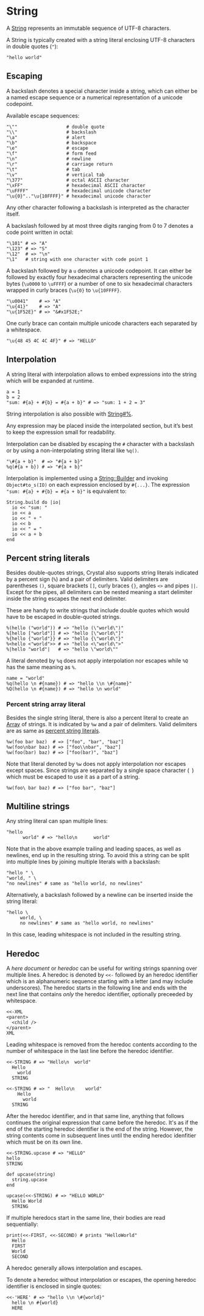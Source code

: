 # String

A [String](https://crystal-lang.org/api/latest/String.html) represents an immutable sequence of UTF-8 characters.

A String is typically created with a string literal enclosing UTF-8 characters in double quotes (`"`):

```crystal
"hello world"
```

## Escaping

A backslash denotes a special character inside a string, which can either be a named escape sequence or a numerical representation of a unicode codepoint.

Available escape sequences:

```crystal
"\""                  # double quote
"\\"                  # backslash
"\a"                  # alert
"\b"                  # backspace
"\e"                  # escape
"\f"                  # form feed
"\n"                  # newline
"\r"                  # carriage return
"\t"                  # tab
"\v"                  # vertical tab
"\377"                # octal ASCII character
"\xFF"                # hexadecimal ASCII character
"\uFFFF"              # hexadecimal unicode character
"\u{0}".."\u{10FFFF}" # hexadecimal unicode character
```

Any other character following a backslash is interpreted as the character itself.

A backslash followed by at most three digits ranging from 0 to 7 denotes a code point written in octal:

```crystal
"\101" # => "A"
"\123" # => "S"
"\12"  # => "\n"
"\1"   # string with one character with code point 1
```

A backslash followed by a `u` denotes a unicode codepoint. It can either be followed by exactly four hexadecimal characters representing the unicode bytes (`\u0000` to `\uFFFF`) or a number of one to six hexadecimal characters wrapped in curly braces (`\u{0}` to `\u{10FFFF}`.

```crystal
"\u0041"    # => "A"
"\u{41}"    # => "A"
"\u{1F52E}" # => "&#x1F52E;"
```

One curly brace can contain multiple unicode characters each separated by a whitespace.

```crystal
"\u{48 45 4C 4C 4F}" # => "HELLO"
```

## Interpolation

A string literal with interpolation allows to embed expressions into the string which will be expanded at runtime.

```crystal
a = 1
b = 2
"sum: #{a} + #{b} = #{a + b}" # => "sum: 1 + 2 = 3"
```

String interpolation is also possible with [String#%](https://crystal-lang.org/api/latest/String.html#%25%28other%29-instance-method).

Any expression may be placed inside the interpolated section, but it’s best to keep the expression small for readability.

Interpolation can be disabled by escaping the `#` character with a backslash or by using a non-interpolating string literal like `%q()`.

```crystal
"\#{a + b}"  # => "#{a + b}"
%q(#{a + b}) # => "#{a + b}"
```

Interpolation is implemented using a [String::Builder](https://crystal-lang.org/api/latest/String/Builder.html) and invoking `Object#to_s(IO)` on each expression enclosed by `#{...}`. The expression `"sum: #{a} + #{b} = #{a + b}"` is equivalent to:

```crystal
String.build do |io|
  io << "sum: "
  io << a
  io << " + "
  io << b
  io << " = "
  io << a + b
end
```

## Percent string literals

Besides double-quotes strings, Crystal also supports string literals indicated by a percent sign (`%`) and a pair of delimiters. Valid delimiters are parentheses `()`, square brackets `[]`, curly braces `{}`, angles `<>` and pipes `||`. Except for the pipes, all delimiters can be nested meaning a start delimiter inside the string escapes the next end delimiter.

These are handy to write strings that include double quotes which would have to be escaped in double-quoted strings.

```crystal
%(hello ("world")) # => "hello (\"world\")"
%[hello ["world"]] # => "hello [\"world\"]"
%{hello {"world"}} # => "hello {\"world\"}"
%<hello <"world">> # => "hello <\"world\">"
%|hello "world"|   # => "hello \"world\""
```

A literal denoted by `%q` does not apply interpolation nor escapes while `%Q` has the same meaning as `%`.

```crystal
name = "world"
%q(hello \n #{name}) # => "hello \\n \#{name}"
%Q(hello \n #{name}) # => "hello \n world"
```

### Percent string array literal

Besides the single string literal, there is also a percent literal to create an [Array](https://crystal-lang.org/api/latest/Array.html) of strings. It is indicated by `%w` and a pair of delimiters. Valid delimiters are as same as [percent string literals](#percent-string-literals).

```crystal
%w(foo bar baz)  # => ["foo", "bar", "baz"]
%w(foo\nbar baz) # => ["foo\\nbar", "baz"]
%w(foo(bar) baz) # => ["foo(bar)", "baz"]
```

Note that literal denoted by `%w` does not apply interpolation nor escapes except spaces. Since strings are separated by a single space character (` `) which must be escaped to use it as a part of a string.

```crystal
%w(foo\ bar baz) # => ["foo bar", "baz"]
```

## Multiline strings

Any string literal can span multiple lines:

```crystal
"hello
      world" # => "hello\n      world"
```

Note that in the above example trailing and leading spaces, as well as newlines,
end up in the resulting string. To avoid this a string can be split into multiple lines
by joining multiple literals with a backslash:

```crystal
"hello " \
"world, " \
"no newlines" # same as "hello world, no newlines"
```

Alternatively, a backslash followed by a newline can be inserted inside the string literal:

```crystal
"hello \
     world, \
     no newlines" # same as "hello world, no newlines"
```

In this case, leading whitespace is not included in the resulting string.

## Heredoc

A *here document* or *heredoc* can be useful for writing strings spanning over multiple lines.
A heredoc is denoted by `<<-` followed by an heredoc identifier which is an alphanumeric sequence starting with a letter (and may include underscores). The heredoc starts in the following line and ends with the next line that contains *only* the heredoc identifier, optionally preceeded by whitespace.

```crystal
<<-XML
<parent>
  <child />
</parent>
XML
```

Leading whitespace is removed from the heredoc contents according to the number of whitespace in the last line before the heredoc identifier.

```crystal
<<-STRING # => "Hello\n  world"
  Hello
    world
  STRING

<<-STRING # => "  Hello\n    world"
    Hello
      world
  STRING
```

After the heredoc identifier, and in that same line, anything that follows continues the original expression that came before the heredoc. It's as if the end of the starting heredoc identifier is the end of the string. However, the string contents come in subsequent lines until the ending heredoc idenfitier which must be on its own line.

```crystal
<<-STRING.upcase # => "HELLO"
hello
STRING

def upcase(string)
  string.upcase
end

upcase(<<-STRING) # => "HELLO WORLD"
  Hello World
  STRING
```

If multiple heredocs start in the same line, their bodies are read sequentially:

```crystal
print(<<-FIRST, <<-SECOND) # prints "HelloWorld"
  Hello
  FIRST
  World
  SECOND
```

A heredoc generally allows interpolation and escapes.

To denote a heredoc without interpolation or escapes, the opening heredoc identifier is enclosed in single quotes:

```crystal
<<-'HERE' # => "hello \\n \#{world}"
  hello \n #{world}
  HERE
```
